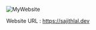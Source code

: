 ![MyWebsite](https://user-images.githubusercontent.com/28499651/149657445-df3dad80-c907-448b-90b8-37c3636306ff.jpg)

Website URL : https://sajithlal.dev
